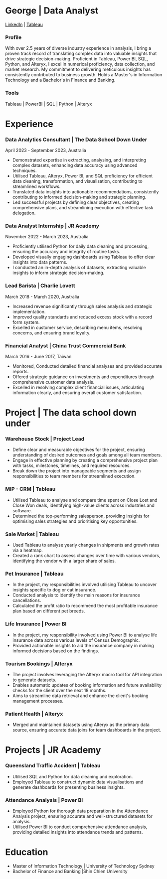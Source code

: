 # George | Data Analyst
[LinkedIn](https://www.linkedin.com/in/georgelee322/) | [Tableau](https://public.tableau.com/app/profile/george.lee0322/vizzes)

### Profile
With over 2.5 years of diverse industry experience in analysis, I bring a proven track record of translating complex data into valuable insights that drive strategic decision-making. Proficient in Tableau, Power BI, SQL, Python, and Alteryx, I excel in numerical proficiency, data collection, and market research. My commitment to delivering meticulous insights has consistently contributed to business growth. Holds a Master's in Information Technology and a Bachelor's in Finance and Banking.
### Tools
Tableau | PowerBI | SQL | Python | Alteryx

# Experience
### **Data Analytics Consultant | The Data School Down Under**
April 2023 -  September 2023, Australia
- Demonstrated expertise in extracting, analysing, and interpreting complex datasets, enhancing data accuracy using advanced techniques.
- Utilised Tableau, Alteryx, Power BI, and SQL proficiency for efficient data cleaning, transformation, and visualisation, contributing to streamlined workflows.
- Translated data insights into actionable recommendations, consistently contributing to informed decision-making and strategic planning.
- Led successful projects by defining clear objectives, creating comprehensive plans, and streamlining execution with effective task delegation.

### **Data Analyst Internship | JR Academy**
November 2022 - March 2023, Australia
- Proficiently utilised Python for daily data cleaning and processing, ensuring the accuracy and integrity of routine tasks.
- Developed visually engaging dashboards using Tableau to offer clear insights into data patterns.
- I conducted an in-depth analysis of datasets, extracting valuable insights to inform strategic decision-making.

### **Lead Barista | Charlie Lovett** 
March 2018 - March 2020, Australia
- Increased revenue significantly through sales analysis and strategic implementation.
- Improved quality standards and reduced excess stock with a record form system.
- Excelled in customer service, describing menu items, resolving concerns, and ensuring brand loyalty.

### **Financial Analyst | China Trust Commercial Bank**
March 2016 - June 2017, Taiwan
- Monitored, Conducted detailed financial analyses and provided accurate reports.
- Offered strategic guidance on investments and expenditures through comprehensive customer data analysis.
- Excelled in resolving complex client financial issues, articulating information clearly, and ensuring overall customer satisfaction.

# Project | The data school down under
### Warehouse Stock | Project Lead
- Define clear and measurable objectives for the project, ensuring understanding of desired outcomes and goals among all team members.
- Engage in effective planning by creating a comprehensive project plan with tasks, milestones, timelines, and required resources.
- Break down the project into manageable segments and assign responsibilities to team members for streamlined execution.

### MIP - CRM | Tableau
- Utilised Tableau to analyse and compare time spent on Close Lost and Close Won deals, identifying high-value clients across industries and software.
- Determined the top-performing salesperson, providing insights for optimising sales strategies and prioritising key opportunities.

### Sale Market | Tableau
- Used Tableau to analyse yearly changes in shipments and growth rates via a heatmap.
- Created a rank chart to assess changes over time with various vendors, identifying the vendor with a larger share of sales.

### Pet Insurance | Tableau
- In the project, my responsibilities involved utilising Tableau to uncover insights specific to dog or cat insurance.
- Conducted analysis to identify the main reasons for insurance cancellations.
- Calculated the profit ratio to recommend the most profitable insurance plan based on different pet breeds.

### Life Insurance |  Power BI
- In the project, my responsibility involved using Power BI to analyse life insurance data across various levels of Census Demographic.
- Provided actionable insights to aid the insurance company in making informed decisions based on the findings.

### Tourism Bookings | Alteryx
- The project involves leveraging the Alteryx macro tool for API integration to generate datasets.
- Enables automatic updates of booking information and future availability checks for the client over the next 18 months.
- Aims to streamline data retrieval and enhance the client's booking management processes.

### Patient Health | Alteryx
- Merged and maintained datasets using Alteryx as the primary data source, ensuring accurate data joins for team dashboards in the project.

# Projects | JR Academy

### Queensland Traffic Accident |  Tableau
- Utilised SQL and Python for data cleaning and exploration.
- Employed Tableau to construct dynamic data visualisations and generate dashboards for presenting business insights.

### Attendance Analysis | Power BI 
- Employed Python for thorough data preparation in the Attendance Analysis project, ensuring accurate and well-structured datasets for analysis.
- Utilised Power BI to conduct comprehensive attendance analysis, providing detailed insights into attendance trends and patterns.
 
# Education
- Master of Information Technology | University of Technology Sydney
- Bachelor of Finance and Banking |Shin Chien University
